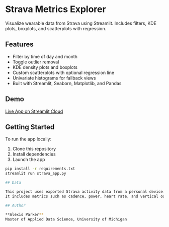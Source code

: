 # Strava Metrics Explorer

Visualize wearable data from Strava using Streamlit. Includes filters, KDE plots, boxplots, and scatterplots with regression.

## Features

- Filter by time of day and month  
- Toggle outlier removal  
- KDE density plots and boxplots  
- Custom scatterplots with optional regression line  
- Univariate histograms for fallback views  
- Built with Streamlit, Seaborn, Matplotlib, and Pandas

## Demo

[Live App on Streamlit Cloud](https://YOUR-USERNAME.streamlit.app)

## Getting Started

To run the app locally:

1. Clone this repository  
2. Install dependencies  
3. Launch the app

```bash
pip install -r requirements.txt
streamlit run strava_app.py

## Data

This project uses exported Strava activity data from a personal device.  
It includes metrics such as cadence, power, heart rate, and vertical oscillation.

## Author

**Alexis Parker**  
Master of Applied Data Science, University of Michigan
